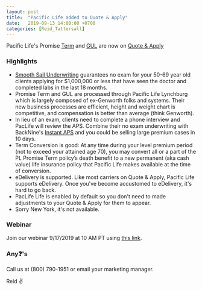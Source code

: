 ```yaml
---
layout: post
title:  "Pacific Life added to Quote & Apply"
date:   2019-09-13 14:00:00 +0700
categories: [Reid_Tattersall]
---
```

Pacific Life's Promise [Term](https://plexpress.pacificlife.com/term/landing.html) and [GUL](https://plexpress.pacificlife.com/pl_promise_gul/landing.html) are now on [Quote & Apply](https://intelligentquote.com)

### Highlights
- [Smooth Sail Underwriting](https://plexpress.pacificlife.com/smooth_sailing/smooth_sailing.html) guarantees no exam for your 50-69 year old clients applying for $1,000,000 or less that have seen the doctor and completed labs in the last 18 months.
- Promise Term and GUL are processed through Pacific Life Lynchburg which is largely composed of ex-Genworth folks and systems. Their new business processes are efficient, height and weight chart is competitive, and compensation is better than average (think Genworth).
- In lieu of an exam, clients need to complete a phone interview and PacLife will review the APS. Combine their no exam underwriting with BackNine's [Instant APS](https://news.back9ins.com/reid_tattersall/2019/08/14/instant-aps.html) and you could be selling large premium cases in 10 days.
- Term Conversion is good: At any time during your level premium period (not to exceed your attained age 70), you may convert all or a part of the PL Promise Term policy’s death benefit to a new permanent (aka cash value) life insurance policy that Pacific Life makes available at the time of conversion.
- eDelivery is supported. Like most carriers on Quote & Apply, Pacific Life supports eDelivery. Once you've become accustomed to eDelivery, it's hard to go back.
- PacLife Life is enabled by default so you don't need to made adjustments to your Quote & Apply for them to appear.
- Sorry New York, it's not available.

### Webinar
Join our webinar 9/17/2019 at 10 AM PT using [this link](https://attendee.gotowebinar.com/register/3443035301979238412).

### Any❓'s
Call us at (800) 790-1951 or email your marketing manager.

Reid ✌️
